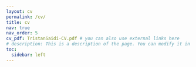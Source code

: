 ```yaml
---
layout: cv
permalink: /cv/
title: cv
nav: true
nav_order: 5
cv_pdf: TristanSaidi-CV.pdf # you can also use external links here
# description: This is a description of the page. You can modify it in '_pages/cv.md'. You can also change or remove the top pdf download button.
toc:
  sidebar: left
---
```

